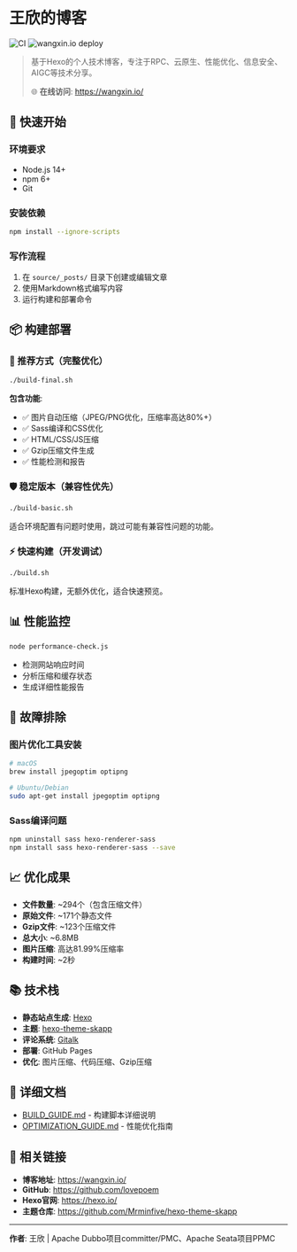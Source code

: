 # 王欣的博客

![CI](https://github.com/lovepoem/XinsBlog/workflows/CI/badge.svg)
![wangxin.io deploy](https://github.com/lovepoem/XinsBlog/workflows/wangxin.io%20deploy/badge.svg)

> 基于Hexo的个人技术博客，专注于RPC、云原生、性能优化、信息安全、AIGC等技术分享。
> 
> 🌐 **在线访问**: https://wangxin.io/

## 🚀 快速开始

### 环境要求
- Node.js 14+ 
- npm 6+
- Git

### 安装依赖
```bash
npm install --ignore-scripts
```

### 写作流程
1. 在 `source/_posts/` 目录下创建或编辑文章
2. 使用Markdown格式编写内容
3. 运行构建和部署命令

## 📦 构建部署

### 🎯 推荐方式（完整优化）
```bash
./build-final.sh
```
**包含功能**:
- ✅ 图片自动压缩（JPEG/PNG优化，压缩率高达80%+）
- ✅ Sass编译和CSS优化
- ✅ HTML/CSS/JS压缩
- ✅ Gzip压缩文件生成
- ✅ 性能检测和报告

### 🛡️ 稳定版本（兼容性优先）
```bash
./build-basic.sh
```
适合环境配置有问题时使用，跳过可能有兼容性问题的功能。

### ⚡ 快速构建（开发调试）
```bash
./build.sh
```
标准Hexo构建，无额外优化，适合快速预览。

## 📊 性能监控

```bash
node performance-check.js
```
- 检测网站响应时间
- 分析压缩和缓存状态  
- 生成详细性能报告

## 🔧 故障排除

### 图片优化工具安装
```bash
# macOS
brew install jpegoptim optipng

# Ubuntu/Debian
sudo apt-get install jpegoptim optipng
```

### Sass编译问题
```bash
npm uninstall sass hexo-renderer-sass
npm install sass hexo-renderer-sass --save
```

## 📈 优化成果

- **文件数量**: ~294个（包含压缩文件）
- **原始文件**: ~171个静态文件
- **Gzip文件**: ~123个压缩文件
- **总大小**: ~6.8MB
- **图片压缩**: 高达81.99%压缩率
- **构建时间**: ~2秒

## 📚 技术栈

- **静态站点生成**: [Hexo](https://hexo.io/)
- **主题**: [hexo-theme-skapp](https://github.com/Mrminfive/hexo-theme-skapp)
- **评论系统**: [Gitalk](https://github.com/gitalk/gitalk)
- **部署**: GitHub Pages
- **优化**: 图片压缩、代码压缩、Gzip压缩

## 📖 详细文档

- [BUILD_GUIDE.md](./BUILD_GUIDE.md) - 构建脚本详细说明
- [OPTIMIZATION_GUIDE.md](./OPTIMIZATION_GUIDE.md) - 性能优化指南

## 🔗 相关链接

- **博客地址**: https://wangxin.io/
- **GitHub**: https://github.com/lovepoem
- **Hexo官网**: https://hexo.io/
- **主题仓库**: https://github.com/Mrminfive/hexo-theme-skapp

---

**作者**: 王欣 | Apache Dubbo项目committer/PMC、Apache Seata项目PPMC
